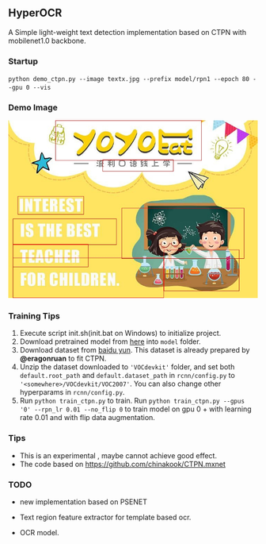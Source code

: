 ## HyperOCR

A Simple light-weight text detection implementation based on CTPN with mobilenet1.0 backbone. 

### Startup

`python demo_ctpn.py --image textx.jpg --prefix model/rpn1 --epoch 80 --gpu 0 --vis`

### Demo Image

![test_output](images/test_output.jpg)

### Training Tips
1. Execute script init.sh(init.bat on Windows) to initialize project.
2. Download pretrained model from [here]() into ```model``` folder.
3. Download dataset from [baidu yun](). This dataset is already prepared by **@eragonruan** to fit CTPN.
4. Unzip the dataset downloaded to ```'VOCdevkit'``` folder, and set both ```default.root_path``` and ```default.dataset_path``` in ```rcnn/config.py``` to ```'<somewhere>/VOCdevkit/VOC2007'```. You can also change other hyperparams in ```rcnn/config.py```.
5. Run ```python train_ctpn.py``` to train. Run ```python train_ctpn.py --gpus '0' --rpn_lr 0.01 --no_flip 0``` to train model on gpu 0 + with learning rate 0.01 and with flip data augmentation.


### Tips

- This is an experimental , maybe cannot achieve good effect.
- The code based on <https://github.com/chinakook/CTPN.mxnet>

### TODO

- new implementation based on PSENET

- Text region feature extractor for  template based ocr.
- OCR model.

